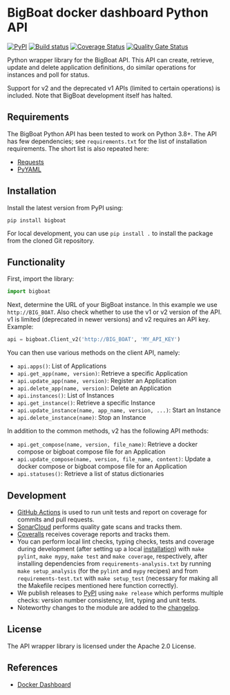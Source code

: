 # BigBoat docker dashboard Python API

[![PyPI](https://img.shields.io/pypi/v/bigboat.svg)](https://pypi.python.org/pypi/bigboat)
[![Build 
status](https://github.com/grip-on-software/bigboat-python-api/actions/workflows/bigboat-python-api.yml/badge.svg)](https://github.com/grip-on-software/bigboat-python-api/actions/workflows/bigboat-python-api.yml)
[![Coverage 
Status](https://coveralls.io/repos/github/grip-on-software/bigboat-python-api/badge.svg?branch=master)](https://coveralls.io/github/grip-on-software/bigboat-python-api?branch=master)
[![Quality Gate 
Status](https://sonarcloud.io/api/project_badges/measure?project=grip-on-software_bigboat-python-api&metric=alert_status)](https://sonarcloud.io/project/overview?id=grip-on-software_bigboat-python-api)

Python wrapper library for the BigBoat API. This API can create, retrieve, 
update and delete application definitions, do similar operations for instances 
and poll for status.

Support for v2 and the deprecated v1 APIs (limited to certain operations) is 
included. Note that BigBoat development itself has halted.

## Requirements

The BigBoat Python API has been tested to work on Python 3.8+. The API has few 
dependencies; see `requirements.txt` for the list of installation requirements. 
The short list is also repeated here:

- [Requests](http://docs.python-requests.org/en/master/user/install/)
- [PyYAML](http://pyyaml.org/wiki/PyYAMLDocumentation)

## Installation

Install the latest version from PyPI using:

```
pip install bigboat
```

For local development, you can use `pip install .` to install the package from 
the cloned Git repository.

## Functionality

First, import the library:

```python
import bigboat
```

Next, determine the URL of your BigBoat instance. In this example we use 
`http://BIG_BOAT`. Also check whether to use the v1 or v2 version of the API. 
v1 is limited (deprecated in newer versions) and v2 requires an API key. 
Example:

```python
api = bigboat.Client_v2('http://BIG_BOAT', 'MY_API_KEY')
```

You can then use various methods on the client API, namely:
- `api.apps()`: List of Applications
- `api.get_app(name, version)`: Retrieve a specific Application
- `api.update_app(name, version)`: Register an Application
- `api.delete_app(name, version)`: Delete an Application
- `api.instances()`: List of Instances
- `api.get_instance()`: Retrieve a specific Instance
- `api.update_instance(name, app_name, version, ...)`: Start an Instance
- `api.delete_instance(name)`: Stop an Instance

In addition to the common methods, v2 has the following API methods:
- `api.get_compose(name, version, file_name)`: Retrieve a docker compose or 
  bigboat compose file for an Application
- `api.update_compose(name, version, file_name, content)`: Update a docker 
  compose or bigboat compose file for an Application
- `api.statuses()`: Retrieve a list of status dictionaries

## Development

- [GitHub 
  Actions](https://github.com/grip-on-software/bigboat-python-api/actions) is 
  used to run unit tests and report on coverage for commits and pull requests.
- [SonarCloud](https://sonarcloud.io/project/overview?id=grip-on-software_bigboat-python-api) 
  performs quality gate scans and tracks them.
- [Coveralls](https://coveralls.io/github/grip-on-software/bigboat-python-api) 
  receives coverage reports and tracks them.
- You can perform local lint checks, typing checks, tests and coverage during 
  development (after setting up a local [installation](#installation)) with 
  `make pylint`, `make mypy`, `make test` and `make coverage`, respectively, 
  after installing dependencies from `requirements-analysis.txt` by running 
  `make setup_analysis` (for the `pylint` and `mypy` recipes) and from
  `requirements-test.txt` with `make setup_test` (necessary for making all the 
  Makefile recipes mentioned here function correctly).
- We publish releases to [PyPI](https://pypi.python.org/pypi/bigboat) using 
  `make release` which performs multiple checks: version number consistency, 
  lint, typing and unit tests.
- Noteworthy changes to the module are added to the [changelog](CHANGELOG.md).

## License

The API wrapper library is licensed under the Apache 2.0 License.

## References

- [Docker Dashboard](https://github.com/ICTU/docker-dashboard)
